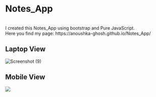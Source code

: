 # Notes_App
<br>
I created this Notes_App using bootstrap and Pure JavaScript.
<br>
Here you find my page: https://anoushka-ghosh.github.io/Notes_App/
<br>

## Laptop View
![Screenshot (9)](https://user-images.githubusercontent.com/56183187/124386925-4b686680-dcfa-11eb-90e6-074423327cf2.png)
## Mobile View
<img align="center" src="https://user-images.githubusercontent.com/56183187/123110608-e0957080-d459-11eb-9257-59c64ef4b2f5.jpeg" />
